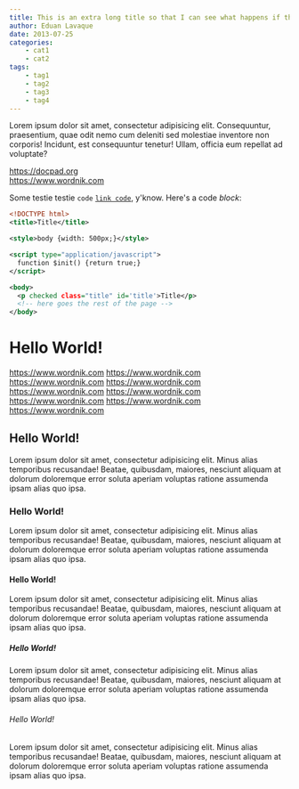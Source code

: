 ```yaml
---
title: This is an extra long title so that I can see what happens if the title is long
author: Eduan Lavaque
date: 2013-07-25
categories:
    - cat1
    - cat2
tags:
    - tag1
    - tag2
    - tag3
    - tag4
---
```

Lorem ipsum dolor sit amet, consectetur adipisicing elit. Consequuntur, praesentium, quae odit nemo cum deleniti sed molestiae inventore non corporis! Incidunt, est consequuntur tenetur! Ullam, officia eum repellat ad voluptate?

<!-- read more -->

https://docpad.org <br>
https://www.wordnik.com

Some testie testie `code` <a href="some url">`link code`</a>, y'know. Here's a code *block*:

``` xml
<!DOCTYPE html>
<title>Title</title>

<style>body {width: 500px;}</style>

<script type="application/javascript">
  function $init() {return true;}
</script>

<body>
  <p checked class="title" id='title'>Title</p>
  <!-- here goes the rest of the page -->
</body>
```

# Hello World!

https://www.wordnik.com https://www.wordnik.com https://www.wordnik.com https://www.wordnik.com https://www.wordnik.com https://www.wordnik.com https://www.wordnik.com https://www.wordnik.com https://www.wordnik.com

## Hello World!
Lorem ipsum dolor sit amet, consectetur adipisicing elit. Minus alias temporibus recusandae! Beatae, quibusdam, maiores, nesciunt aliquam at dolorum doloremque error soluta aperiam voluptas ratione assumenda ipsam alias quo ipsa.
### Hello World!
Lorem ipsum dolor sit amet, consectetur adipisicing elit. Minus alias temporibus recusandae! Beatae, quibusdam, maiores, nesciunt aliquam at dolorum doloremque error soluta aperiam voluptas ratione assumenda ipsam alias quo ipsa.
#### Hello World!
Lorem ipsum dolor sit amet, consectetur adipisicing elit. Minus alias temporibus recusandae! Beatae, quibusdam, maiores, nesciunt aliquam at dolorum doloremque error soluta aperiam voluptas ratione assumenda ipsam alias quo ipsa.
##### Hello World!
Lorem ipsum dolor sit amet, consectetur adipisicing elit. Minus alias temporibus recusandae! Beatae, quibusdam, maiores, nesciunt aliquam at dolorum doloremque error soluta aperiam voluptas ratione assumenda ipsam alias quo ipsa.
###### Hello World!
Lorem ipsum dolor sit amet, consectetur adipisicing elit. Minus alias temporibus recusandae! Beatae, quibusdam, maiores, nesciunt aliquam at dolorum doloremque error soluta aperiam voluptas ratione assumenda ipsam alias quo ipsa.
